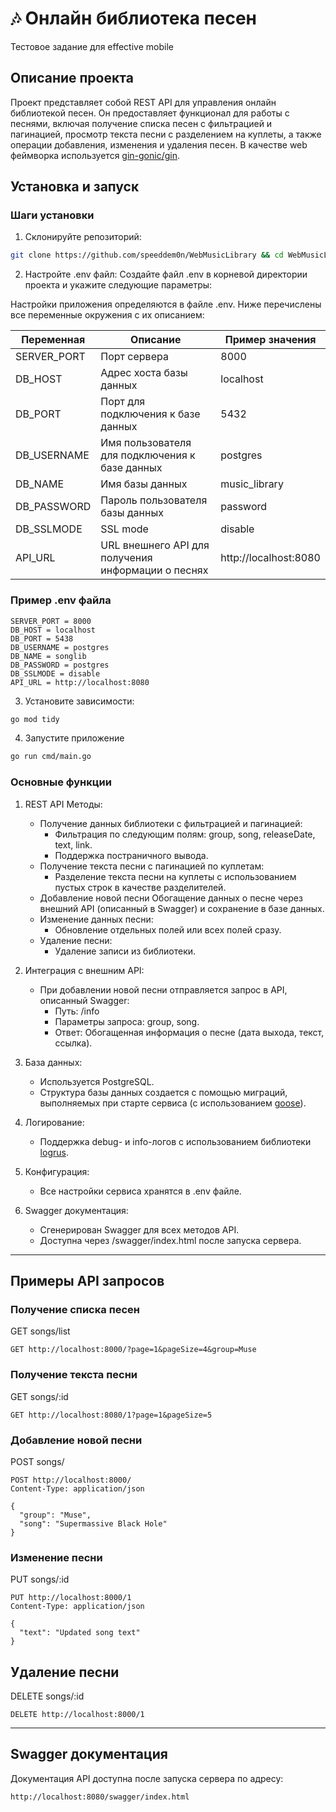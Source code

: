 # 🎶 Онлайн библиотека песен
Тестовое задание для effective mobile

## Описание проекта
Проект представляет собой REST API для управления онлайн библиотекой песен. Он предоставляет функционал для работы с песнями, включая получение списка песен с фильтрацией и пагинацией, просмотр текста песни с разделением на куплеты, а также операции добавления, изменения и удаления песен.
В качестве web феймворка используется <a href="https://github.com/gin-gonic/gin">gin-gonic/gin</a>.

## Установка и запуск

### Шаги установки
1. Склонируйте репозиторий:
```bash
git clone https://github.com/speeddem0n/WebMusicLibrary && cd WebMusicLibrary
```
2. Настройте .env файл:
   Создайте файл .env в корневой директории проекта и укажите следующие параметры:

Настройки приложения определяются в файле .env. Ниже перечислены все переменные окружения с их описанием:

| Переменная       | Описание                                          | Пример значения           |
|------------------|--------------------------------------------------|---------------------------|
| SERVER_PORT    | Порт сервера                                    | 8000                    |
| DB_HOST        | Адрес хоста базы данных                         | localhost               |
| DB_PORT        | Порт для подключения к базе данных              | 5432                    |
| DB_USERNAME    | Имя пользователя для подключения к базе данных  | postgres                |
| DB_NAME        | Имя базы данных                                 | music_library           |
| DB_PASSWORD    | Пароль пользователя базы данных                 | password                |
| DB_SSLMODE     | SSL mode                                        | disable                 |
| API_URL        | URL внешнего API для получения информации о песнях | http://localhost:8080 |

### Пример .env файла

```dotenv
SERVER_PORT = 8000
DB_HOST = localhost
DB_PORT = 5438
DB_USERNAME = postgres
DB_NAME = songlib
DB_PASSWORD = postgres
DB_SSLMODE = disable
API_URL = http://localhost:8080
```

3. Установите зависимости:

```bash
go mod tidy
```

4. Запустите приложение

```bash
go run cmd/main.go
```

### Основные функции
1. REST API Методы:
   - Получение данных библиотеки с фильтрацией и пагинацией:
     - Фильтрация по следующим полям: group, song, releaseDate, text, link.
     - Поддержка постраничного вывода.
   - Получение текста песни с пагинацией по куплетам:
     - Разделение текста песни на куплеты с использованием пустых строк в качестве разделителей.
   - Добавление новой песни
    Обогащение данных о песне через внешний API (описанный в Swagger) и сохранение в базе данных.
   - Изменение данных песни:
     - Обновление отдельных полей или всех полей сразу.
   - Удаление песни:
     - Удаление записи из библиотеки.

2. Интеграция с внешним API:
   - При добавлении новой песни отправляется запрос в API, описанный Swagger:
     - Путь: /info
     - Параметры запроса: group, song.
     - Ответ: Обогащенная информация о песне (дата выхода, текст, ссылка).

3. База данных:
   - Используется PostgreSQL.
   - Структура базы данных создается с помощью миграций, выполняемых при старте сервиса (с использованием <a href="https://github.com/pressly/goose">goose</a>).

4. Логирование:
   - Поддержка debug- и info-логов с использованием библиотеки <a href="https://github.com/sirupsen/logrus">logrus</a>.

5. Конфигурация:
   - Все настройки сервиса хранятся в .env файле.

6. Swagger документация:
   - Сгенерирован Swagger для всех методов API.
   - Доступна через /swagger/index.html после запуска сервера.

---

## Примеры API запросов

### Получение списка песен
GET songs/list
```http
GET http://localhost:8000/?page=1&pageSize=4&group=Muse
```

### Получение текста песни
GET songs/:id
```http
GET http://localhost:8080/1?page=1&pageSize=5
```

### Добавление новой песни
POST songs/
```http
POST http://localhost:8000/
Content-Type: application/json

{
  "group": "Muse",
  "song": "Supermassive Black Hole"
}
```

### Изменение песни
PUT songs/:id
```http
PUT http://localhost:8000/1
Content-Type: application/json

{
  "text": "Updated song text"
}
```

## Удаление песни
DELETE songs/:id
```http
DELETE http://localhost:8000/1
```

---

## Swagger документация
Документация API доступна после запуска сервера по адресу:
```http
http://localhost:8080/swagger/index.html
```

